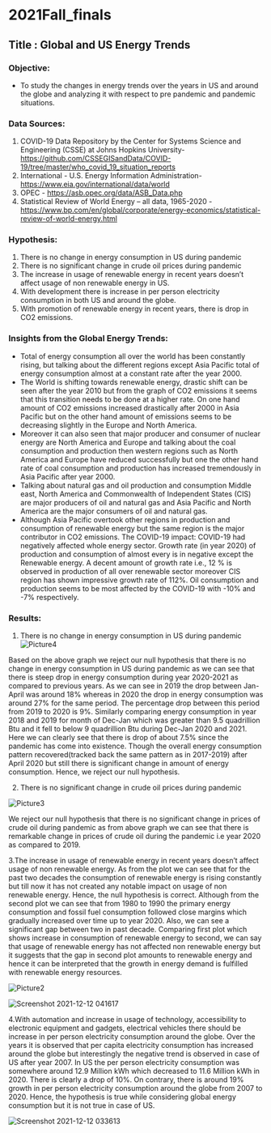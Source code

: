 # 2021Fall_finals
## Title : Global and US Energy Trends
### Objective: 
- To study the changes in energy trends over the years in US and around the globe and  analyzing it with respect to pre pandemic and pandemic situations.
### Data Sources:
1.	COVID-19 Data Repository by the Center for Systems Science and Engineering (CSSE) at Johns Hopkins University- https://github.com/CSSEGISandData/COVID-19/tree/master/who_covid_19_situation_reports
3.	International - U.S. Energy Information Administration-https://www.eia.gov/international/data/world
4.	OPEC - https://asb.opec.org/data/ASB_Data.php
5. Statistical Review of World Energy – all data, 1965-2020 - 	https://www.bp.com/en/global/corporate/energy-economics/statistical-review-of-world-energy.html
### Hypothesis:
1.	There is no change in energy consumption in US during pandemic
2.	There is no significant change in crude oil prices during pandemic
3.	The increase in usage of renewable energy in recent years doesn’t affect usage of non renewable energy in US.
4.	With development there is increase in per person electricity consumption in both US and around the globe.
5.	With promotion of renewable energy in recent years, there is drop in CO2 emissions.
### Insights from the Global Energy Trends:
- Total of energy consumption all over the world has been constantly rising, but talking about the different regions except Asia Pacific total of energy consumption almost at a constant rate after the year 2000.  
- The World is shifting towards renewable energy, drastic shift can be seen after the year 2010 but from the graph of CO2 emissions it seems that this transition needs to be done at a higher rate. On one hand amount of CO2 emissions increased drastically after 2000 in Asia Pacific but on the other hand amount of emissions seems to be decreasing slightly in the Europe and North America. 
- Moreover it can also seen that major producer and consumer of nuclear energy are North America and Europe and talking about the coal consumption and production then western regions such as North America and Europe have reduced successfully but one the other hand rate of coal consumption and production has increased tremendously in Asia Pacific after year 2000. 
- Talking about natural gas and oil production and consumption Middle east, North America and Commonwealth of Independent States (CIS) are major producers of oil and natural gas and Asia Pacific and North America are the major consumers of oil and natural gas.
- Although Asia Pacific overtook other regions in production and consumption of renewable energy but the same region is the major contributor in CO2 emissions. 
 The COVID-19 impact: COVID-19 had negatively affected whole energy sector. Growth rate (in year 2020) of production and consumption of almost every is in negative except the  Renewable energy. A decent amount of growth rate i.e., 12 % is observed in production of all over renewable sector moreover CIS region has shown impressive growth rate of 112%. Oil consumption and production seems to be most affected by the COVID-19 with -10% and -7% respectively.

### Results:
1.	There is no change in energy consumption in US during pandemic 
 ![Picture4](https://user-images.githubusercontent.com/63721840/144547590-d219ff2f-bc7e-4b3a-beab-a86e47426c45.png)

Based on the above graph we reject our null hypothesis that there is no change in energy consumption in US during pandemic as we can see that there is steep drop in energy consumption during year 2020-2021 as compared to previous years. As we can see in 2019 the drop between Jan-April was around 18% whereas in 2020 the drop in energy consumption was around 27% for the same period. The percentage drop between this period from 2019 to 2020 is 9%. Similarly comparing energy consumption in year 2018 and 2019 for month of Dec-Jan which was greater than 9.5 quadrillion Btu and it fell to below 9 quadrillion Btu during Dec-Jan 2020 and 2021. Here we can clearly see that there is drop of about 7.5% since the pandemic has come into existence. Though the overall energy consumption pattern recovered(tracked back the same pattern as in 2017-2019) after April 2020  but still there is significant change in amount of energy consumption. Hence, we reject our null hypothesis.

2.	There is no significant change in crude oil prices during pandemic
 
 ![Picture3](https://user-images.githubusercontent.com/63721840/144547532-229e6e95-873a-494a-a75c-dab77d9e8d4a.png)

We reject our null hypothesis that there is no significant change in prices of crude oil during pandemic as from above graph we can see that there is remarkable change in prices of crude oil during the pandemic i.e year 2020 as compared to 2019.

3.The increase in usage of renewable energy in recent years doesn’t affect usage of non renewable energy. As from the plot we can see that for the past two decades the consumption of renewable energy is rising constantly but till now it has not created any notable impact on usage of non renewable energy. Hence, the null hypothesis is correct. Although from the second plot we can see that from 1980 to 1990 the primary energy consumption and fossil fuel consumption followed close margins which gradually increased over time up to year 2020. Also, we can see a significant gap between two in past decade. Comparing first plot which shows increase in consumption of renewable energy to second, we can say that usage of renewable energy has not affected non renewable energy but it suggests that the gap in second plot amounts to renewable energy and hence it can be interpreted that the growth in energy demand is fulfilled with renewable energy resources.

![Picture2](https://user-images.githubusercontent.com/63721840/144547477-2ba2911e-7945-40f6-a91e-46dd29d0bcfd.png)

![Screenshot 2021-12-12 041617](https://user-images.githubusercontent.com/63721840/145708522-5d7f2208-a655-46df-918a-a160bb1bd4fe.png)


4.With automation and increase in usage of technology, accessibility to electronic equipment and gadgets, electrical vehicles there should be increase in per person electricity consumption around the globe. Over the years it is observed that per capita electricity consumption has increased around the globe but interestingly the negative trend is observed in case of US after year 2007. In US the per person electricity consumption was somewhere around 12.9 Million kWh which decreased to 11.6 Million kWh in 2020. There is clearly a drop of 10%. On contrary, there is around 19% growth in per person electricity consumption around the globe from 2007 to 2020. Hence, the hypothesis is true while considering global energy consumption but it is not true in case of US. 

![Screenshot 2021-12-12 033613](https://user-images.githubusercontent.com/63721840/145707419-075050be-57d4-4e07-8f30-98f6129d4630.png)




